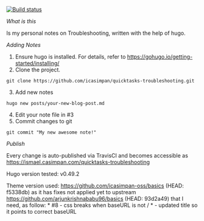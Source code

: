 [![Build status](https://travis-ci.com/icasimpan/quicktasks-troubleshooting.svg)](https://travis-ci.com/icasimpan/quicktasks-troubleshooting)

*What is this*

Is my personal notes on Troubleshooting, written with the help of hugo.

*Adding Notes*
1. Ensure hugo is installed. For details, refer to https://gohugo.io/getting-started/installing/
2. Clone the project.
```
git clone https://github.com/icasimpan/quicktasks-troubleshooting.git
```
3. Add new notes
```
hugo new posts/your-new-blog-post.md
```
4. Edit your note file in #3
5. Commit changes to git
```
git commit "My new awesome note!"
```


*Publish*

Every change is auto-published via TravisCI and becomes accessible as https://ismael.casimpan.com/quicktasks-troubleshooting


Hugo version tested: v0.49.2

Theme version used: https://github.com/icasimpan-oss/basics (HEAD: f5338db) as it has fixes not applied yet
                    to upstream https://github.com/arjunkrishnababu96/basics (HEAD: 93d2a49) that I need, as follow:
                    * #8 - css breaks when baseURL is not /
                    *    - updated title so it points to correct baseURL
